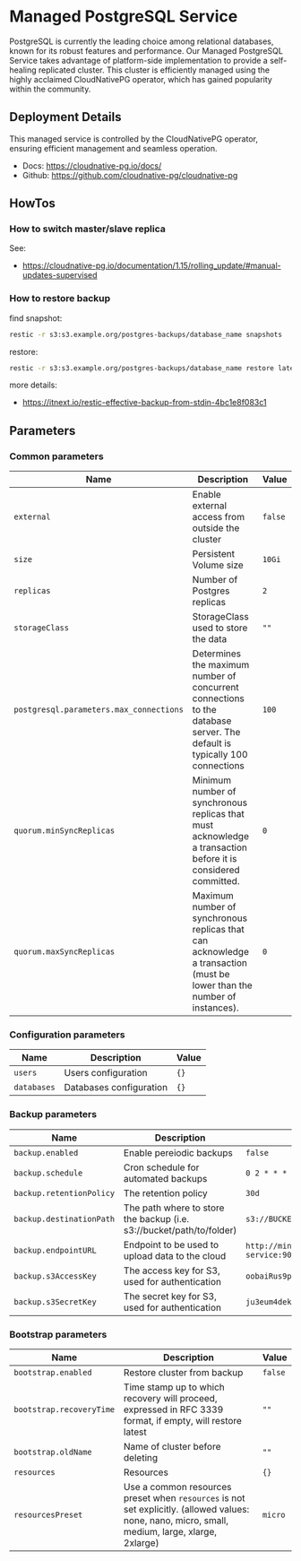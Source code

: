 # Managed PostgreSQL Service

PostgreSQL is currently the leading choice among relational databases, known for its robust features and performance. Our Managed PostgreSQL Service takes advantage of platform-side implementation to provide a self-healing replicated cluster. This cluster is efficiently managed using the highly acclaimed CloudNativePG operator, which has gained popularity within the community.

## Deployment Details

This managed service is controlled by the CloudNativePG operator, ensuring efficient management and seamless operation.

- Docs: <https://cloudnative-pg.io/docs/>
- Github: <https://github.com/cloudnative-pg/cloudnative-pg>

## HowTos

### How to switch master/slave replica

See:

- <https://cloudnative-pg.io/documentation/1.15/rolling_update/#manual-updates-supervised>

### How to restore backup

find snapshot:

```bash
restic -r s3:s3.example.org/postgres-backups/database_name snapshots
```

restore:

```bash
restic -r s3:s3.example.org/postgres-backups/database_name restore latest --target /tmp/
```

more details:

- <https://itnext.io/restic-effective-backup-from-stdin-4bc1e8f083c1>

## Parameters

### Common parameters

| Name                                    | Description                                                                                                              | Value   |
| --------------------------------------- | ------------------------------------------------------------------------------------------------------------------------ | ------- |
| `external`                              | Enable external access from outside the cluster                                                                          | `false` |
| `size`                                  | Persistent Volume size                                                                                                   | `10Gi`  |
| `replicas`                              | Number of Postgres replicas                                                                                              | `2`     |
| `storageClass`                          | StorageClass used to store the data                                                                                      | `""`    |
| `postgresql.parameters.max_connections` | Determines the maximum number of concurrent connections to the database server. The default is typically 100 connections | `100`   |
| `quorum.minSyncReplicas`                | Minimum number of synchronous replicas that must acknowledge a transaction before it is considered committed.            | `0`     |
| `quorum.maxSyncReplicas`                | Maximum number of synchronous replicas that can acknowledge a transaction (must be lower than the number of instances).  | `0`     |

### Configuration parameters

| Name        | Description             | Value |
| ----------- | ----------------------- | ----- |
| `users`     | Users configuration     | `{}`  |
| `databases` | Databases configuration | `{}`  |

### Backup parameters

| Name                     | Description                                                          | Value                               |
| ------------------------ | -------------------------------------------------------------------- | ----------------------------------- |
| `backup.enabled`         | Enable pereiodic backups                                             | `false`                             |
| `backup.schedule`        | Cron schedule for automated backups                                  | `0 2 * * * *`                       |
| `backup.retentionPolicy` | The retention policy                                                 | `30d`                               |
| `backup.destinationPath` | The path where to store the backup (i.e. s3://bucket/path/to/folder) | `s3://BUCKET_NAME/`                 |
| `backup.endpointURL`     | Endpoint to be used to upload data to the cloud                      | `http://minio-gateway-service:9000` |
| `backup.s3AccessKey`     | The access key for S3, used for authentication                       | `oobaiRus9pah8PhohL1ThaeTa4UVa7gu`  |
| `backup.s3SecretKey`     | The secret key for S3, used for authentication                       | `ju3eum4dekeich9ahM1te8waeGai0oog`  |

### Bootstrap parameters

| Name                     | Description                                                                                                                                      | Value   |
| ------------------------ | ------------------------------------------------------------------------------------------------------------------------------------------------ | ------- |
| `bootstrap.enabled`      | Restore cluster from backup                                                                                                                      | `false` |
| `bootstrap.recoveryTime` | Time stamp up to which recovery will proceed, expressed in RFC 3339 format, if empty, will restore latest                                        | `""`    |
| `bootstrap.oldName`      | Name of cluster before deleting                                                                                                                  | `""`    |
| `resources`              | Resources                                                                                                                                        | `{}`    |
| `resourcesPreset`        | Use a common resources preset when `resources` is not set explicitly. (allowed values: none, nano, micro, small, medium, large, xlarge, 2xlarge) | `micro` |
